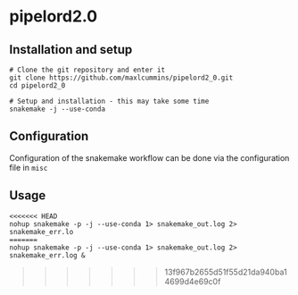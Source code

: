 # pipelord2.0

## Installation and setup

```
# Clone the git repository and enter it
git clone https://github.com/maxlcummins/pipelord2_0.git
cd pipelord2_0

# Setup and installation - this may take some time
snakemake -j --use-conda
```

## Configuration

Configuration of the snakemake workflow can be done via the configuration file in `misc`

## Usage

```
<<<<<<< HEAD
nohup snakemake -p -j --use-conda 1> snakemake_out.log 2> snakemake_err.lo
=======
nohup snakemake -p -j --use-conda 1> snakemake_out.log 2> snakemake_err.log &
```
>>>>>>> 13f967b2655d51f55d21da940ba14699d4e69c0f
